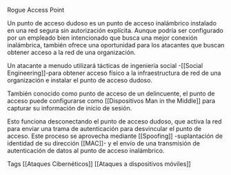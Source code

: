 Rogue Access Point

Un punto de acceso dudoso es un punto de acceso inalámbrico instalado en una red segura sin autorización explícita. Aunque podría ser configurado por un empleado bien intencionado que busca una mejor conexión inalámbrica, también ofrece una oportunidad para los atacantes que buscan obtener acceso a la red de una organización.

Un atacante a menudo utilizará tácticas de ingeniería social -[[Social Engineering]]-para obtener acceso físico a la infraestructura de red de una organización e instalar el punto de acceso dudoso.

También conocido como punto de acceso de un delincuente, el punto de acceso puede configurarse como [[Dispositivos Man in the Middle]] para capturar su información de inicio de sesión.

Esto funciona desconectando el punto de acceso dudoso, que activa la red para enviar una trama de autenticación para desvincular el punto de acceso. Este proceso se aprovecha mediante [[Spoofing]] -suplantación de identidad de su dirección [[MAC]]-  y el envío de una transmisión de autenticación de datos al punto de acceso inalámbrico.

Tags
[[Ataques Cibernéticos]]
[[Ataques a dispositivos móviles]]